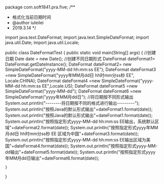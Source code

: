 package com.soft1841.pra.five;
/**
 * 格式化当前日期时间
 * @author  iuleilei
 * 2019.3.14
 */

import java.text.DateFormat;
import java.text.SimpleDateFormat;
import java.util.Date;
import java.util.Locale;

public class DateFormatTest {
    public static void main(String[] args) {
        //创建日期
        Date date = new Date();
        //创建不同日期形式
        DateFormat dateFormat1= DateFormat.getDateInstance();
        DateFormat dateFormat2= new SimpleDateFormat("yyyy-MM-dd hh:mm:ss EE");
        DateFormat dateFormat3 =new SimpleDateFormat("yyyy年MM月dd日 hh时mm分ss秒 EE", Locale.CHINA);
        DateFormat dateFormat4 =new SimpleDateFormat("yyyy-MM-dd hh:mm:ss EE",Locale.US);
        DateFormat dateFormat5 =new SimpleDateFormat("yyyy-MM-dd");
        DateFormat dateFormat6 =new SimpleDateFormat("yyyy年MM月dd日");
        //将日期按不同形式输出
        System.out.println("--------将日期按不同的格式进行输出---------");
        System.out.println("按照Java的默认形式输出"+dateFormat1.format(date));
        System.out.println("按照Java的默认形式输出"+dateFormat1.format(date));
        System.out.println("按照指定形式yyyy-MM-dd hh:mm:ss EE输出，系统默认区域"+dateFormat2.format(date));
        System.out.println("按照指定形式yyyy年MM月dd日 hh时mm分ss秒 EE 区域为中国"+dateFormat3.format(date));
        System.out.println("按照指定形式yyyy-MM-dd hh:mm:ss EE输出区域为美国"+dateFormat4.format(date));
        System.out.println("按照指定形式yyyy-MM-dd输出"+dateFormat5.format(date));
        System.out.println("按照指定形式yyyy年MM月dd日输出"+dateFormat6.format(date));

    }
}